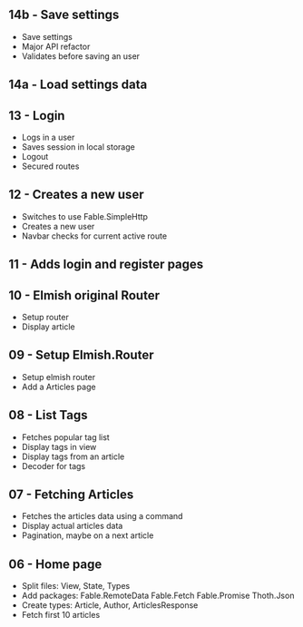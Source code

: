## 14b - Save settings
- Save settings
- Major API refactor
- Validates before saving an user

## 14a - Load settings data

## 13 - Login
- Logs in a user
- Saves session in local storage
- Logout
- Secured routes

## 12 - Creates a new user
- Switches to use Fable.SimpleHttp
- Creates a new user
- Navbar checks for current active route

## 11 - Adds login and register pages

## 10 - Elmish original Router
- Setup router
- Display article

## 09 - Setup Elmish.Router
- Setup elmish router
- Add a Articles page

## 08 - List Tags
- Fetches popular tag list
- Display tags in view
- Display tags from an article
- Decoder for tags

## 07 - Fetching Articles
- Fetches the articles data using a command
- Display actual articles data
- Pagination, maybe on a next article


## 06 - Home page
- Split files: View, State, Types
- Add packages: Fable.RemoteData Fable.Fetch Fable.Promise Thoth.Json
- Create types: Article, Author, ArticlesResponse
- Fetch first 10 articles